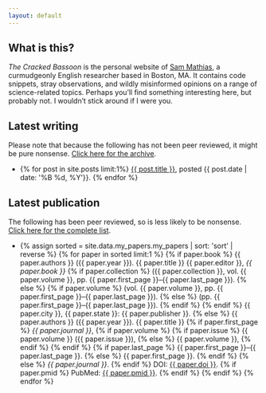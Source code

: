 ```yaml
---
layout: default
---
```


<h2>What is this?</h2>

<i>The Cracked Bassoon</i> is the personal website of <a href="about">Sam Mathias</a>, a curmudgeonly English researcher based in
Boston, MA. It contains code snippets, stray observations, and wildly misinformed opinions
on a range of science-related topics. Perhaps you’ll find something interesting here, but
probably not. I wouldn’t stick around if I were you.

<h2>Latest writing</h2>

Please note that because the following has not been peer reviewed, it might be pure
nonsense. <a href="writing">Click here for the archive</a>.

<ul>
<li>
{% for post in site.posts limit:1%}
  <a href="{{ post.url }}">{{ post.title }}</a>, posted {{ post.date | date: '%B %d, %Y'}}.
{% endfor %}
</li>
</ul>
<h2>Latest publication</h2>

The following has been peer reviewed, so is less likely to be nonsense.
<a href="publications">Click here for the complete list</a>.
<ul>
<li>
{% assign sorted = site.data.my_papers.my_papers | sort: 'sort' | reverse %}
{% for paper in sorted limit:1 %}
  {% if paper.book %}
    {{ paper.authors }}
    ({{ paper.year }}).
    {{ paper.title }}
    {{ paper.editor }},
    <i>{{ paper.book }}</i>
    {% if paper.collection %}
      ({{ paper.collection }}, vol. {{ paper.volume }}, pp. {{ paper.first_page }}–{{ paper.last_page }}).
    {% else %}
      {% if paper.volume %}
        (vol. {{ paper.volume }}, pp. {{ paper.first_page }}–{{ paper.last_page }}).
      {% else %}
        (pp. {{ paper.first_page }}–{{ paper.last_page }}).
      {% endif %}
    {% endif %}
    {{ paper.city }}, {{ paper.state }}: {{ paper.publisher }}.
  {% else %}
    {{ paper.authors }}
    ({{ paper.year }}).
    {{ paper.title }}
    {% if paper.first_page %}
      <i>{{ paper.journal }}</i>,
      {% if paper.volume %}
        {% if paper.issue %}
          {{ paper.volume }} ({{ paper.issue }}),
        {% else %}
           {{ paper.volume }},
        {% endif %}
      {% endif %}
      {% if paper.last_page %}
        {{ paper.first_page }}–{{ paper.last_page }}.
      {% else %}
        {{ paper.first_page }}.
      {% endif %}
    {% else %}
      <i>{{ paper.journal }}</i>.
    {% endif %}
    DOI: <a href="{{ paper.doi_link }}" class="break">{{ paper.doi }}</a>.
    {% if paper.pmid %}
      PubMed: <a href="{{ paper.pmid_link }}" class="break">{{ paper.pmid }}</a>.
    {% endif %}
  {% endif %}
{% endfor %}
</li>
</ul>
